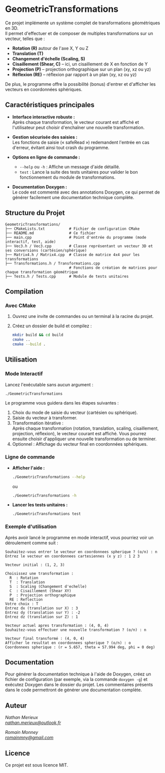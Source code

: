 ﻿# GeometricTransformations

Ce projet implémente un système complet de transformations géométriques en 3D.  
Il permet d'effectuer et de composer de multiples transformations sur un vecteur, telles que :

- **Rotation (R)** autour de l'axe X, Y ou Z
- **Translation (T)**
- **Changement d'échelle (Scaling, S)**
- **Cisaillement (Shear, C)** – ici, un cisaillement de X en fonction de Y
- **Projection (P)** – projection orthographique sur un plan (xy, xz ou yz)
- **Réflexion (RE)** – réflexion par rapport à un plan (xy, xz ou yz)

De plus, le programme offre la possibilité (bonus) d'entrer et d'afficher les vecteurs en coordonnées sphériques.

## Caractéristiques principales

- **Interface interactive robuste :**  
  Après chaque transformation, le vecteur courant est affiché et l'utilisateur peut choisir d'enchaîner une nouvelle transformation.

- **Gestion sécurisée des saisies :**  
  Les fonctions de saisie (« safeRead ») redemandent l'entrée en cas d'erreur, évitant ainsi tout crash du programme.

- **Options en ligne de commande :**
    - `--help` ou `-h` : Affiche un message d'aide détaillé.
    - `test` : Lance la suite des tests unitaires pour valider le bon fonctionnement du module de transformations.

- **Documentation Doxygen :**  
  Le code est commenté avec des annotations Doxygen, ce qui permet de générer facilement une documentation technique complète.

## Structure du Projet

```
GeometricTransformations/
├── CMakeLists.txt           # Fichier de configuration CMake
├── README.md                # Ce fichier
├── main.cpp                 # Point d'entrée du programme (mode interactif, test, aide)
├── Vec3.h / Vec3.cpp        # Classe représentant un vecteur 3D et ses conversions (cartésien/sphérique)
├── Matrix4.h / Matrix4.cpp  # Classe de matrice 4x4 pour les transformations
├── Transformations.h / Transformations.cpp  
                             # Fonctions de création de matrices pour chaque transformation géométrique
├── Tests.h / Tests.cpp      # Module de tests unitaires
```

## Compilation

### Avec CMake

1. Ouvrez une invite de commandes ou un terminal à la racine du projet.
2. Créez un dossier de build et compilez :

   ```bash
   mkdir build && cd build
   cmake ..
   cmake --build .
   ```

## Utilisation

### Mode Interactif

Lancez l'exécutable sans aucun argument :

```bash
./GeometricTransformations
```

Le programme vous guidera dans les étapes suivantes :
1. Choix du mode de saisie du vecteur (cartésien ou sphérique).
2. Saisie du vecteur à transformer.
3. Transformation itérative :  
   Après chaque transformation (rotation, translation, scaling, cisaillement, projection, réflexion), le vecteur courant est affiché. Vous pourrez ensuite choisir d'appliquer une nouvelle transformation ou de terminer.
4. Optionnel : Affichage du vecteur final en coordonnées sphériques.

### Ligne de commande

- **Afficher l'aide :**

  ```bash
  ./GeometricTransformations --help
  ```
  ou
  ```bash
  ./GeometricTransformations -h
  ```

- **Lancer les tests unitaires :**

  ```bash
  ./GeometricTransformations test
  ```

### Exemple d'utilisation

Après avoir lancé le programme en mode interactif, vous pourriez voir un déroulement comme suit :

```
Souhaitez-vous entrer le vecteur en coordonnees spherique ? (o/n) : n
Entrez le vecteur en coordonnees cartesiennes (x y z) : 1 2 3

Vecteur initial : (1, 2, 3)

Choisissez une transformation :
  R  : Rotation
  T  : Translation
  S  : Scaling (Changement d'echelle)
  C  : Cisaillement (Shear XY)
  P  : Projection orthographique
  RE : Reflection
Votre choix : T
Entrez dx (translation sur X) : 3
Entrez dy (translation sur Y) : -2
Entrez dz (translation sur Z) : 1

Vecteur actuel apres transformation : (4, 0, 4)
Souhaitez-vous effectuer une nouvelle transformation ? (o/n) : n

Vecteur final transformé : (4, 0, 4)
Afficher le resultat en coordonnees spherique ? (o/n) : o
Coordonnees spherique : (r = 5.657, theta = 57.994 deg, phi = 0 deg)
```

## Documentation

Pour générer la documentation technique à l'aide de Doxygen, créez un fichier de configuration (par exemple, via la commande `doxygen -g`) et exécutez Doxygen dans le dossier du projet. Les commentaires présents dans le code permettront de générer une documentation complète.

## Auteur

*Nathan Merieux*  
*nathan.merieux@outlook.fr*

*Romain Monney*  
*romainmny@gmail.com*

## Licence

Ce projet est sous licence MIT.